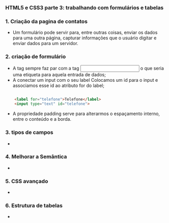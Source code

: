 ### HTML5 e CSS3 parte 3: trabalhando com formulários e tabelas


<h3>1. Criação da pagina de contatos  </h3>

*  Um formulário pode servir para, entre outras coisas, enviar os dados para uma outra página, capturar informações que o usuário digitar e enviar dados para um servidor.

<h3>2. criação de formulário  </h3>

* A tag <label> sempre faz par com a tag <input> o que seria uma etiqueta para aquela entrada de dados;
* A conectar um input com o seu label Colocamos um id para o input e associamos esse id ao atributo for do label;
```html

    <label for="telefone">Telefone</label>
    <input type="text" id="telefone">

```

* A propriedade padding serve para alterarmos o espaçamento interno, entre o conteúdo e a borda.


<h3>3. tipos de campos </h3>

* 


<h3>4. Melhorar a Semântica </h3>

* 

<h3>5. CSS avançado </h3>

* 

<h3>6. Estrutura de tabelas</h3>

* 